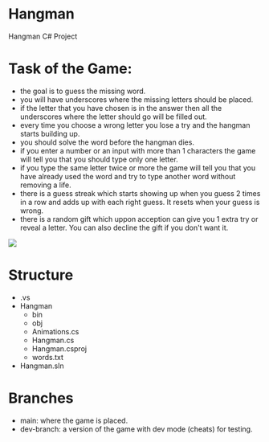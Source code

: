 # Hangman
Hangman C# Project

# Task of the Game:
- the goal is to guess the missing word.
- you will have underscores where the missing letters should be placed.
- if the letter that you have chosen is in the answer then all the underscores where the letter should go will be filled out.
- every time you choose a wrong letter you lose a try and the hangman starts building up.
- you should solve the word before the hangman dies.
- if you enter a number or an input with more than 1 characters the game will tell you that you should type only one letter.
- if you type the same letter twice or more the game will tell you that you have already used the word and try to type another word without removing a life.
- there is a guess streak which starts showing up when you guess 2 times in a row and adds up with each right guess. It resets when your guess is wrong.
- there is a random gift which uppon acception can give you 1 extra try or reveal a letter. You can also decline the gift if you don't want it.

 <img src="https://media.istockphoto.com/id/1196954772/vector/simple-illustration-of-hangman-game.jpg?s=612x612&w=0&k=20&c=Z_Sxdqu4i100u0qeSsVdX_M--VoXgPISK83gBJCf3LM=">

# Structure
- .vs
- Hangman
    - bin
    - obj
    - Animations.cs
    - Hangman.cs
    - Hangman.csproj
    - words.txt
- Hangman.sln

# Branches
- main: where the game is placed.
- dev-branch: a version of the game with dev mode (cheats) for testing.
